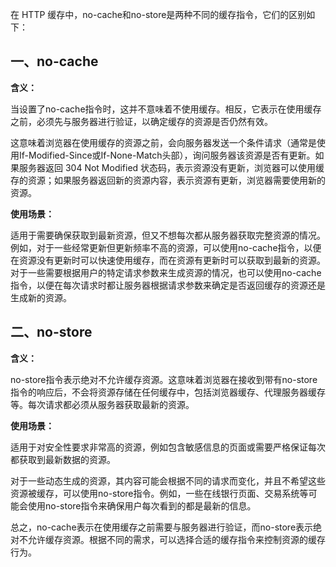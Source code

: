 在 HTTP 缓存中，no-cache和no-store是两种不同的缓存指令，它们的区别如下：

## 一、no-cache

**含义：**

当设置了no-cache指令时，这并不意味着不使用缓存。相反，它表示在使用缓存之前，必须先与服务器进行验证，以确定缓存的资源是否仍然有效。

这意味着浏览器在使用缓存的资源之前，会向服务器发送一个条件请求（通常是使用If-Modified-Since或If-None-Match头部），询问服务器该资源是否有更新。如果服务器返回 304 Not Modified 状态码，表示资源没有更新，浏览器可以使用缓存的资源；如果服务器返回新的资源内容，表示资源有更新，浏览器需要使用新的资源。

**使用场景：**

适用于需要确保获取到最新资源，但又不想每次都从服务器获取完整资源的情况。例如，对于一些经常更新但更新频率不高的资源，可以使用no-cache指令，以便在资源没有更新时可以快速使用缓存，而在资源有更新时可以获取到最新的资源。
对于一些需要根据用户的特定请求参数来生成资源的情况，也可以使用no-cache指令，以便在每次请求时都让服务器根据请求参数来确定是否返回缓存的资源还是生成新的资源。


## 二、no-store

**含义：**

no-store指令表示绝对不允许缓存资源。这意味着浏览器在接收到带有no-store指令的响应后，不会将资源存储在任何缓存中，包括浏览器缓存、代理服务器缓存等。每次请求都必须从服务器获取最新的资源。

**使用场景：**

适用于对安全性要求非常高的资源，例如包含敏感信息的页面或需要严格保证每次都获取到最新数据的资源。

对于一些动态生成的资源，其内容可能会根据不同的请求而变化，并且不希望这些资源被缓存，可以使用no-store指令。例如，一些在线银行页面、交易系统等可能会使用no-store指令来确保用户每次看到的都是最新的信息。

总之，no-cache表示在使用缓存之前需要与服务器进行验证，而no-store表示绝对不允许缓存资源。根据不同的需求，可以选择合适的缓存指令来控制资源的缓存行为。
